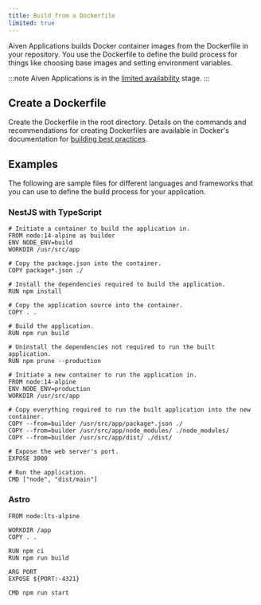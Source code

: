```yaml
---
title: Build from a Dockerfile
limited: true
---
```


Aiven Applications builds Docker container images from the Dockerfile in your repository. You use the Dockerfile to define the build process for things like choosing base images and setting environment variables.

:::note
Aiven Applications is in the
[limited availability](/docs/platform/concepts/service-and-feature-releases#limited-availability-)
stage.
:::

## Create a Dockerfile

Create the Dockerfile in the root directory.
Details on the commands and recommendations for creating Dockerfiles are available in
Docker's documentation for
[building best practices](https://docs.docker.com/build/building/best-practices/).

## Examples

The following are sample files for different languages and frameworks that you
can use to define the build process for your application.

### NestJS with TypeScript

```docker
# Initiate a container to build the application in.
FROM node:14-alpine as builder
ENV NODE_ENV=build
WORKDIR /usr/src/app

# Copy the package.json into the container.
COPY package*.json ./

# Install the dependencies required to build the application.
RUN npm install

# Copy the application source into the container.
COPY . .

# Build the application.
RUN npm run build

# Uninstall the dependencies not required to run the built application.
RUN npm prune --production

# Initiate a new container to run the application in.
FROM node:14-alpine
ENV NODE_ENV=production
WORKDIR /usr/src/app

# Copy everything required to run the built application into the new container.
COPY --from=builder /usr/src/app/package*.json ./
COPY --from=builder /usr/src/app/node_modules/ ./node_modules/
COPY --from=builder /usr/src/app/dist/ ./dist/

# Expose the web server's port.
EXPOSE 3000

# Run the application.
CMD ["node", "dist/main"]
```

### Astro

```docker
FROM node:lts-alpine

WORKDIR /app
COPY . .

RUN npm ci
RUN npm run build

ARG PORT
EXPOSE ${PORT:-4321}

CMD npm run start
```
